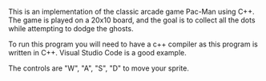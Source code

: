 This is an implementation of the classic arcade game Pac-Man using C++. The game is played on a 20x10 board, and the goal is to collect all the dots while attempting to dodge the ghosts.

To run this program you will need to have a c++ compiler as this program is written in C++. Visual Studio Code is a good example.

The controls are "W", "A", "S", "D" to move your sprite.

